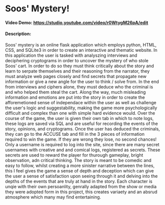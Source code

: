 # Soos' Mystery!
#### Video Demo:  <https://studio.youtube.com/video/r0WtygM26pA/edit>
#### Description:
Soos' mystery is an online flask application which employs python, HTML, CSS, and SQLite3 in order to create an interactive and thematic website.
In this application the user is tasked with analyszing interviews and deciphering cryptograms in order to uncover the mystery of who stole Soos' cart.
In order to do so they must think critically about the story and learn to serpate themselves and their reasoning from the narrator, they must analyze web pages
closely and find secrets that propagate new information or give a new angle for the user to think / solve from. In the end from interviews and ciphers alone, they must deduce who the
criminal is and who helped them steal the cart. Along the way, much misleading information and emotions are put into the story in order to create the afforemetioned sense of
independace within the user as well as challenge the user's logic and suggestability, making the game more psychologically difficult and complex than one with simple hard evidence would.
Over the course of the game, the user is given their own tab in which to note logs, these logs are saved via SQL and are useful for recording the events of the story, opinions, and cryptograms.
Once the user has deduced the criminals, they can go to the ACCUSE tab and fill in the 3 pieces of information required to win the game. If they are wrong they lose, no second chances!
Only a username is required to log into the site, since there are many secret usernames with creative and and comical logs, registered as secrets. These secrets are used to
reward the player for thurough gameplay, bright observation, adn critical thinking. The story is meant to be comedic and easy to follow, whilst creating a more sinister
narrative between the lines, this I feel gives the game a sense of depth and deception which can give the user a sense of satisfaction upon seeing through it and
delving into the depths of the events that are truly at hand in the story. Each character is unqie with their own persoanlity, genrally adapted from the show or media they
were adopted form in this project, this creates variaety and an absrud atmosphere which many may find entertaining.


